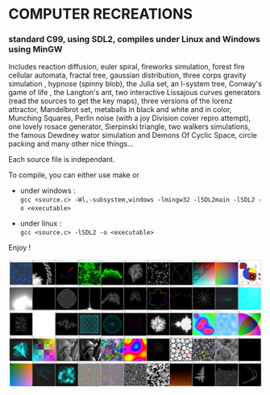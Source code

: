 # COMPUTER RECREATIONS

### standard C99, using SDL2, compiles under Linux and Windows using MinGW

Includes reaction diffusion, euler spiral, fireworks simulation, forest fire cellular automata, fractal tree, gaussian distribution, three corps gravity simulation , hypnose (spinny blob), the Julia set, an l-system tree, Conway's game of life , the Langton's ant, two interactive Lissajous curves generators (read the sources to get the key maps), three versions of the lorenz attractor, Mandelbrot set, metaballs in black and white and in color, Munching Squares, Perlin noise (with a joy Division cover repro attempt), one lovely rosace generator, Sierpinski triangle, two walkers simulations, the famous Dewdney wator simulation and Demons Of Cyclic Space, circle packing and many other nice things...

Each source file is independant.

To compile, you can either use make or
* under windows :\
`gcc <source.c> -Wl,-subsystem,windows -lmingw32 -lSDL2main -lSDL2 -o <executable>`

* under linux :\
`gcc <source.c> -lSDL2 -o <executable>`


Enjoy !

![preview](screenshot.png)
